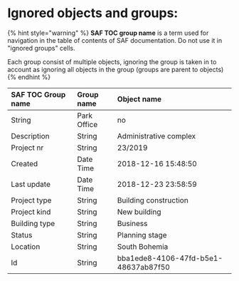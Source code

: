 # Ignored objects and groups:

{% hint style="warning" %}
 **SAF TOC group name** is a term used for navigation in the table of contents of SAF documentation. Do not use it in "ignored groups" cells.

Each group consist of multiple objects, ignoring the group is taken in to account as ignoring all objects in the group \(groups are parent to objects\)
{% endhint %}



| SAF TOC Group name | Group name | Object name |
| :--- | :--- | :--- |
| String | Park Office | no |
| Description | String | Administrative complex |
| Project nr | String | 23/2019 |
| Created | Date Time | 2018-12-16 15:48:50 |
| Last update | Date Time | 2018-12-23 23:58:59 |
| Project type | String | Building construction |
| Project kind | String | New building |
| Building type | String | Business |
| Status | String | Planning stage |
| Location | String | South Bohemia |
| Id | String | bba1ede8-4106-47fd-b5e1-48637ab87f50 |


